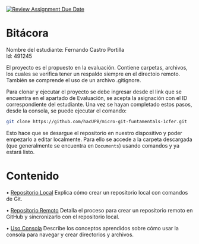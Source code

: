 [![Review Assignment Due Date](https://classroom.github.com/assets/deadline-readme-button-22041afd0340ce965d47ae6ef1cefeee28c7c493a6346c4f15d667ab976d596c.svg)](https://classroom.github.com/a/_svqiCDi)
# Bitácora
Nombre del estudiante:  Fernando Castro Portilla  
Id: 491245

El proyecto es el propuesto en la evaluación. Contiene carpetas, archivos, los cuales se verifica tener un respaldo siempre en el directoio remoto. También se comprende el uso de un archivo .gitignore.

Para clonar y ejecutar el proyecto se debe ingresar desde el link que se encuentra en el apartado de Evaluación, se acepta la asignación con el ID correspondiente del estudiante. Una vez se hayan completado estos pasos, desde la consola, se puede ejecutar el comando:

``` bash
git clone https://github.com/hacUPB/micro-git-funtamentals-1cfer.git
```
Esto hace que se desargue el repositorio en nuestro dispositivo y poder empezarlo a editar localmente. Para ello se accede a la carpeta descargada (que generalmente se encuentra en `Documents`) usando comandos y ya estará listo.

# Contenido

• [Repositorio Local](docs/repositorio_local.md) Explica cómo crear un repositorio local con comandos de Git.

• [Repositorio Remoto](docs/repositorio_remoto.md) Detalla el proceso para crear un repositorio remoto en GitHub y sincronizarlo con el repositorio local.

• [Uso Consola](docs/uso_consola.md) Describe los conceptos aprendidos sobre cómo usar la consola para navegar y crear directorios y archivos.

